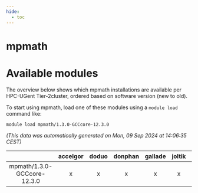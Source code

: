 ```yaml
---
hide:
  - toc
---
```


mpmath
======

# Available modules


The overview below shows which mpmath installations are available per HPC-UGent Tier-2cluster, ordered based on software version (new to old).

To start using mpmath, load one of these modules using a `module load` command like:

```shell
module load mpmath/1.3.0-GCCcore-12.3.0
```

*(This data was automatically generated on Mon, 09 Sep 2024 at 14:06:35 CEST)*  

| |accelgor|doduo|donphan|gallade|joltik|shinx|skitty|
| :---: | :---: | :---: | :---: | :---: | :---: | :---: | :---: |
|mpmath/1.3.0-GCCcore-12.3.0|x|x|x|x|x|x|x|
